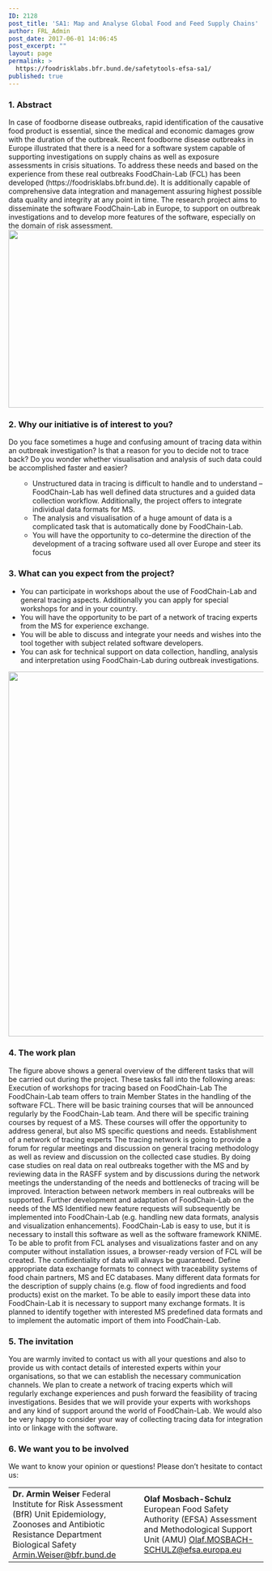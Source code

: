 ```yaml
---
ID: 2128
post_title: 'SA1: Map and Analyse Global Food and Feed Supply Chains'
author: FRL_Admin
post_date: 2017-06-01 14:06:45
post_excerpt: ""
layout: page
permalink: >
  https://foodrisklabs.bfr.bund.de/safetytools-efsa-sa1/
published: true
---
```

<h3>1. Abstract</h3>
In case of foodborne disease outbreaks, rapid identification of the causative food product is essential, since the medical and economic damages grow with the duration of the outbreak. Recent foodborne disease outbreaks in Europe illustrated that there is a need for a software system capable of supporting investigations on supply chains as well as exposure assessments in crisis situations. To address these needs and based on the experience from these real outbreaks FoodChain-Lab (FCL) has been developed (https://foodrisklabs.bfr.bund.de). It is additionally capable of comprehensive data integration and management assuring highest possible data quality and integrity at any point in time.
The research project aims to disseminate the software FoodChain-Lab in Europe, to support on outbreak investigations and to develop more features of the software, especially on the domain of risk assessment.

<img class="aligncenter wp-image-2149 size-large" src="https://foodrisklabs.bfr.bund.de/wp-content/uploads/2017/06/FCL_Mac-Grafik_klein-1024x544.png" alt="" width="660" height="351" />
<h3>2. Why our initiative is of interest to you?</h3>
Do you face sometimes a huge and confusing amount of tracing data within an outbreak investigation? Is that a reason for you to decide not to trace back? Do you wonder whether visualisation and analysis of such data could be accomplished faster and easier?
<ul>
 	<li style="list-style-type: none;">
<ul>
 	<li>Unstructured data in tracing is difficult to handle and to understand – FoodChain-Lab has well defined data structures and a guided data collection workflow. Additionally, the project offers to integrate individual data formats for MS.</li>
 	<li>The analysis and visualisation of a huge amount of data is a complicated task that is automatically done by FoodChain-Lab.</li>
 	<li>You will have the opportunity to co-determine the direction of the development of a tracing software used all over Europe and steer its focus</li>
</ul>
</li>
</ul>
<h3>3. What can you expect from the project?</h3>
<ul>
 	<li>You can participate in workshops about the use of FoodChain-Lab and general tracing aspects. Additionally you can apply for special workshops for and in your country.</li>
 	<li>You will have the opportunity to be part of a network of tracing experts from the MS for experience exchange.</li>
 	<li>You will be able to discuss and integrate your needs and wishes into the tool together with subject related software developers.</li>
 	<li>You can ask for technical support on data collection, handling, analysis and interpretation using FoodChain-Lab during outbreak investigations.</li>
</ul>
<img class="aligncenter wp-image-2150 size-full" src="https://foodrisklabs.bfr.bund.de/wp-content/uploads/2017/06/EFSA-Kooperation-Grafik-Flyer.png" alt="" width="960" height="720" />
<h3>4. The work plan</h3>
The figure above shows a general overview of the different tasks that will be carried out during the project. These tasks fall into the following areas:
Execution of workshops for tracing based on FoodChain-Lab
The FoodChain-Lab team offers to train Member States in the handling of the software FCL. There will be basic training courses that will be announced regularly by the FoodChain-Lab team.
And there will be specific training courses by request of a MS. These courses will offer the opportunity to address general, but also MS specific questions and needs.
Establishment of a network of tracing experts
The tracing network is going to provide a forum for regular meetings and discussion on general tracing methodology as well as review and discussion on the collected case studies. By doing case studies on real data on real outbreaks together with the MS and by reviewing data in the RASFF system and by discussions during the network meetings the understanding of the needs and bottlenecks of tracing will be improved. Interaction between network members in real outbreaks will be supported.
Further development and adaptation of FoodChain-Lab on the needs of the MS
Identified new feature requests will subsequently be implemented into FoodChain-Lab (e.g. handling new data formats, analysis and visualization enhancements).
FoodChain-Lab is easy to use, but it is necessary to install this software as well as the software framework KNIME. To be able to profit from FCL analyses and visualizations faster and on any computer without installation issues, a browser-ready version of FCL will be created. The confidentiality of data will always be guaranteed.
Define appropriate data exchange formats to connect with traceability systems of food chain partners, MS and EC databases.
Many different data formats for the description of supply chains (e.g. flow of food ingredients and food products) exist on the market. To be able to easily import these data into FoodChain-Lab it is necessary to support many exchange formats. It is planned to identify together with interested MS predefined data formats and to implement the automatic import of them into FoodChain-Lab.
<h3>5. The invitation</h3>
You are warmly invited to contact us with all your questions and also to provide us with contact details of interested experts within your organisations, so that we can establish the necessary communication channels. We plan to create a network of tracing experts which will regularly exchange experiences and push forward the feasibility of tracing investigations. Besides that we will provide your experts with workshops and any kind of support around the world of FoodChain-Lab. We would also be very happy to consider your way of collecting tracing data for integration into or linkage with the software.
<h3>6. We want you to be involved</h3>
We want to know your opinion or questions!
Please don’t hesitate to contact us:
<table style="height: 216px;" width="653">
<tbody>
<tr>
<td><strong>Dr. Armin Weiser</strong>
Federal Institute for Risk Assessment
(BfR)
Unit Epidemiology, Zoonoses and Antibiotic Resistance
Department Biological Safety
<a href="mailto:Armin.Weiser@bfr.bund.de">Armin.Weiser@bfr.bund.de</a></td>
<td><strong>Olaf Mosbach-Schulz</strong>
European Food Safety Authority
(EFSA)
Assessment and Methodological
Support Unit (AMU)
<a href="mailto:Olaf.MOSBACH-SCHULZ@efsa.europa.eu">Olaf.MOSBACH-SCHULZ@efsa.europa.eu</a></td>
</tr>
</tbody>
</table>